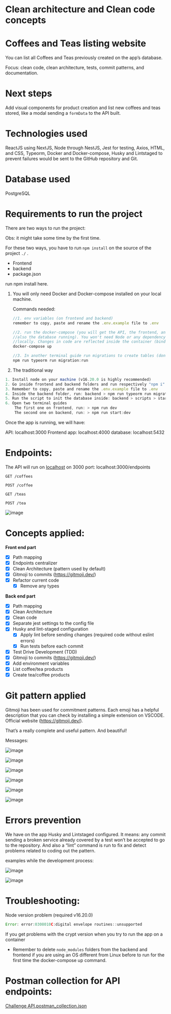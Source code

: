 # Clean architecture and Clean code concepts

# **Coffees and Teas listing website**

You can list all Coffees and Teas previously created on the app’s database.

Focus: clean code, clean architecture, tests, commit patterns, and documentation.

# **Next steps**

Add visual components for product creation and list new coffees and teas stored, like a modal sending a `formData` to the API built.

# **Technologies used**

ReactJS using NextJS, Node through NestJS, Jest for testing, Axios, HTML, and CSS, Typeorm, Docker and Docker-compose, Husky and Lintstaged to prevent failures would be sent to the GitHub repository and Git.

# **Database used**

PostgreSQL

# **Requirements to run the project**

There are two ways to run the project:

Obs: it might take some time by the first time.

For these two ways, you have to run `npm install` on the source of the project `./` .

- Frontend
- backend
- package.json

run npm install here.

1. You will only need Docker and Docker-compose installed on your local machine.

   Commands needed:

   ```jsx
   //1. env variables (on frontend and backend)
   remember to copy, paste and rename the .env.example file to .env

   //2. run the docker-compose (you will get the API, the frontend, and
   //also the database running). You won't need Node or any dependency installed
   //locally. Changes in code are reflected inside the container (bind mount)
   docker-compose up

   //3. In another terminal guide run migrations to create tables (don't forget)
   npm run typeorm run migration:run
   ```

1. The traditional way

```jsx
1. Install node on your machine (v16.20.0 is highly recommended)
2. Go inside frontend and backend folders and run respectively "npm i"
3. Remember to copy, paste and rename the .env.example file to .env
4. Inside the backend folder, run: backend > npm run typeorm run migration:run
5. Run the script to init the database inside: backend > scripts > start-dev-db.sh
6. Open two terminal guides
	The first one on frontend, run: > npm run dev
	The second one on backend, run: > npm run start:dev
```

Once the app is running, we will have:

API: localhost:3000
Frontend app: localhost:4000
database: localhost:5432

# **Endpoints:**

The API will run on [localhost](http://localhost) on 3000 port: localhost:3000/endpoints

`GET /coffees`

`POST /coffee`

`GET /teas`

`POST /tea`

![image](https://github.com/andersongomes/banksystem/assets/58860863/3a709146-119e-43d1-95dd-0dc48a4ee35c)

# **Concepts applied:**

**Front end part**

- [x] Path mapping
- [x] Endpoints centralizer
- [x] Clean Architecture (pattern used by default)
- [x] Gitmoji to commits (https://gitmoji.dev/)
- [x] Refactor current code
  - [x] Remove any types

**Back end part**

- [x] Path mapping
- [x] Clean Architecture
- [x] Clean code
- [x] Separate jest settings to the config file
- [x] Husky and lint-staged configuration
  - [x] Apply lint before sending changes (required code without eslint errors)
  - [x] Run tests before each commit
- [x] Test Drive Development (TDD)
- [x] Gitmoji to commits (https://gitmoji.dev/)
- [x] Add environment variables
- [x] List coffee/tea products
- [x] Create tea/coffee products

# **Git pattern applied**

Gitmoji has been used for commitment patterns. Each emoji has a helpful description that you can check by installing a simple extension on VSCODE. Official website (https://gitmoji.dev/).

That’s a really complete and useful pattern. And beautiful!

Messages:

![image](https://github.com/andersongomes/banksystem/assets/58860863/896ef84a-aa4a-4aaa-b966-77bbaa51d04d)

![image](https://github.com/andersongomes/banksystem/assets/58860863/4606b650-c642-41f7-85a1-c19d66d29f65)

![image](https://github.com/andersongomes/banksystem/assets/58860863/25371cca-c537-4c73-991f-e2ec9595cc29)

![image](https://github.com/andersongomes/banksystem/assets/58860863/e903d3ba-9245-4a64-9b89-841fa5386712)

![image](https://github.com/andersongomes/banksystem/assets/58860863/f59af23c-052c-49b6-b4b5-3d72d8ba3a55)

![image](https://github.com/andersongomes/banksystem/assets/58860863/4c658dc5-9b50-4ec6-a160-0522a23cdc93)

# **Errors prevention**

We have on the app Husky and Lintstaged configured. It means: any commit sending a broken service already covered by a test won’t be accepted to go to the repository. And also a “lint” command is run to fix and detect problems related to coding out the pattern.

examples while the development process:

![image](https://github.com/andersongomes/banksystem/assets/58860863/6f173c45-57e0-464f-986f-e603f97f4371)

![image](https://github.com/andersongomes/banksystem/assets/58860863/fb92d583-6dc1-4979-8874-6e894291841f)

# **Troubleshooting:**

Node version problem (required v16.20.0)

```jsx
Error: error:0308010C:digital envelope routines::unsupported
```

If you get problems with the crypt version when you try to run the app on a container

- Remember to delete `node_modules` folders from the backend and frontend if you are using an OS different from Linux before to run for the first time the docker-compose up command.

# **Postman collection for API endpoints:**

[Challenge API.postman_collection.json](https://drive.google.com/file/d/1Krw5LTfuwPm7rWxmEKNvK8cXNo5VM-hy/view?usp=sharing)
